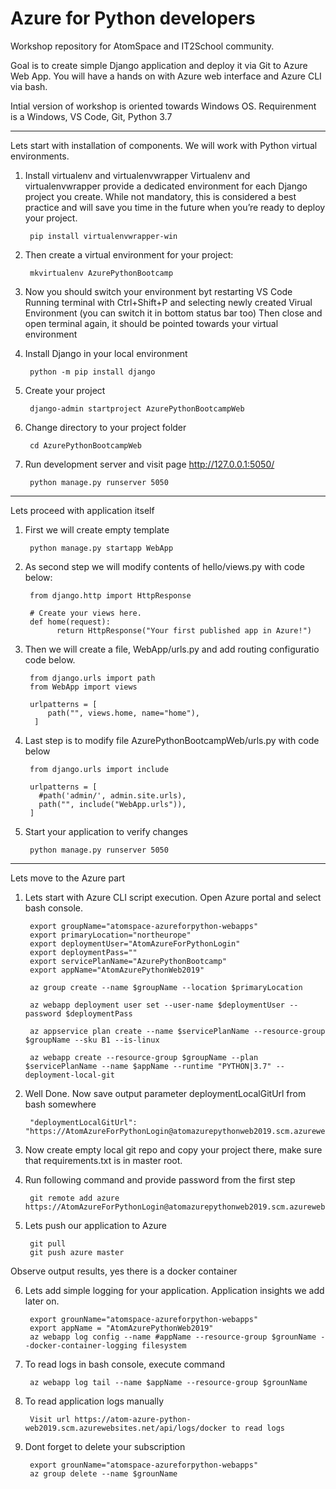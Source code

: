 # Azure for Python developers
Workshop repository for AtomSpace and IT2School community.

Goal is to create simple Django application and deploy it via Git to Azure Web App.
You will have a hands on with Azure web interface and Azure CLI via bash.

Intial version of workshop is oriented towards Windows OS.
Requirenment is a Windows, VS Code, Git, Python 3.7

-------------

Lets start with installation of components.
We will work with Python virtual environments.

1. Install virtualenv and virtualenvwrapper
Virtualenv and virtualenvwrapper provide a dedicated environment for each Django project you create.
While not mandatory, this is considered a best practice and will save you time in the future when
you’re ready to deploy your project.

    	pip install virtualenvwrapper-win

2. Then create a virtual environment for your project:

        mkvirtualenv AzurePythonBootcamp

3. Now you should switch your environment byt restarting VS Code
Running terminal with Ctrl+Shift+P  and selecting newly created Virual Environment (you can switch it in bottom status bar too)
Then close and open terminal again, it should be pointed towards your virtual environment

4. Install Django in your local environment
	
	    python -m pip install django	
	
5. Create your project
	
	    django-admin startproject AzurePythonBootcampWeb
		    
6. Change directory to your project folder

	    cd AzurePythonBootcampWeb
	
7. Run development server and visit page http://127.0.0.1:5050/

	    python manage.py runserver 5050
	
-------------	
Lets proceed with application itself

1. First we will create empty template
	
	    python manage.py startapp WebApp	
	
2. As second step we will modify contents of hello/views.py with code below:
	
	    from django.http import HttpResponse

	    # Create your views here.
	    def home(request):
		      return HttpResponse("Your first published app in Azure!")
	
3. Then we will create a file, WebApp/urls.py and add routing configuratio code below. 

	    from django.urls import path
	    from WebApp import views

	    urlpatterns = [
		    path("", views.home, name="home"),
	     ]
	
4. Last step is to modify file AzurePythonBootcampWeb/urls.py with code below

        from django.urls import include

        urlpatterns = [
          #path('admin/', admin.site.urls),
          path("", include("WebApp.urls")),
        ]
	
5. Start your application to verify changes
	
	    python manage.py runserver 5050

-------------
Lets move to the Azure part

1. Lets start with Azure CLI script execution.
Open Azure portal and select bash console.

		export groupName="atomspace-azureforpython-webapps"
		export primaryLocation="northeurope"
		export deploymentUser="AtomAzureForPythonLogin" 
		export deploymentPass=""
		export servicePlanName="AzurePythonBootcamp"
		export appName="AtomAzurePythonWeb2019"

		az group create --name $groupName --location $primaryLocation

		az webapp deployment user set --user-name $deploymentUser --password $deploymentPass

		az appservice plan create --name $servicePlanName --resource-group $groupName --sku B1 --is-linux

		az webapp create --resource-group $groupName --plan $servicePlanName --name $appName --runtime "PYTHON|3.7" --deployment-local-git


2. Well Done. Now save output parameter deploymentLocalGitUrl from bash somewhere

		"deploymentLocalGitUrl": "https://AtomAzureForPythonLogin@atomazurepythonweb2019.scm.azurewebsites.net/AtomAzurePythonWeb2019.git",

3. Now create empty local git repo and copy your project there, make sure that requirements.txt is in master root.

4. Run following command and provide password from the first step

		git remote add azure https://AtomAzureForPythonLogin@atomazurepythonweb2019.scm.azurewebsites.net/AtomAzurePythonWeb2019.git

5. Lets push our application to Azure

		git pull
		git push azure master

Observe output results, yes there is a docker container

6. Lets add simple logging for your application. Application insights we add later on.

		export grounName="atomspace-azureforpython-webapps"
		export appName = "AtomAzurePythonWeb2019"
		az webapp log config --name #appName --resource-group $grounName --docker-container-logging filesystem

7. To read logs in bash console, execute command

		az webapp log tail --name $appName --resource-group $grounName

8. To read application logs manually

		Visit url https://atom-azure-python-web2019.scm.azurewebsites.net/api/logs/docker to read logs

9. Dont forget to delete your subscription

		export grounName="atomspace-azureforpython-webapps"
		az group delete --name $grounName


